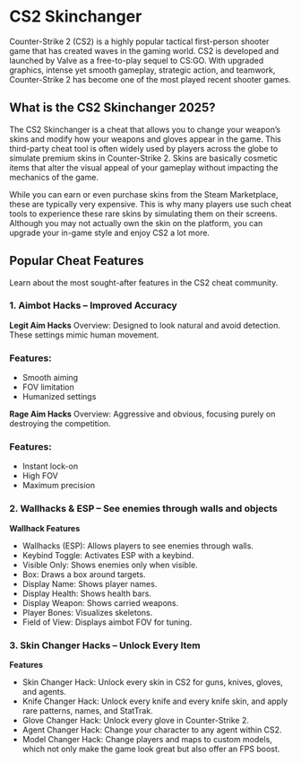 # CS2 Skinchanger 
Counter-Strike 2 (CS2) is a highly popular tactical first-person shooter game that has created waves in the gaming world. CS2 is developed and launched by Valve as a free-to-play sequel to CS:GO. With upgraded graphics, intense yet smooth gameplay, strategic action, and teamwork, Counter-Strike 2 has become one of the most played recent shooter games.

## What is the CS2 Skinchanger 2025?
The CS2 Skinchanger is a cheat that allows you to change your weapon’s skins and modify how your weapons and gloves appear in the game. This third-party cheat tool is often widely used by players across the globe to simulate premium skins in Counter-Strike 2. Skins are basically cosmetic items that alter the visual appeal of your gameplay without impacting the mechanics of the game.

While you can earn or even purchase skins from the Steam Marketplace, these are typically very expensive. This is why many players use such cheat tools to experience these rare skins by simulating them on their screens. Although you may not actually own the skin on the platform, you can upgrade your in-game style and enjoy CS2 a lot more.
## Popular Cheat Features
Learn about the most sought-after features in the CS2 cheat community.
### 1. Aimbot Hacks – Improved Accuracy

**Legit Aim Hacks**
Overview: Designed to look natural and avoid detection. These settings mimic human movement.

###  Features:
- Smooth aiming
- FOV limitation
- Humanized settings

**Rage Aim Hacks**
Overview: Aggressive and obvious, focusing purely on destroying the competition.
### Features:

- Instant lock-on
- High FOV
- Maximum precision
### 2. Wallhacks & ESP – See enemies through walls and objects
**Wallhack Features**
- Wallhacks (ESP): Allows players to see enemies through walls.
- Keybind Toggle: Activates ESP with a keybind.
- Visible Only: Shows enemies only when visible.
- Box: Draws a box around targets.
- Display Name: Shows player names.
- Display Health: Shows health bars.
- Display Weapon: Shows carried weapons.
- Player Bones: Visualizes skeletons.
- Field of View: Displays aimbot FOV for tuning.
### 3. Skin Changer Hacks – Unlock Every Item
**Features**
- Skin Changer Hack: Unlock every skin in CS2 for guns, knives, gloves, and agents.
- Knife Changer Hack: Unlock every knife and every knife skin, and apply rare patterns, names, and StatTrak.
- Glove Changer Hack: Unlock every glove in Counter-Strike 2.
- Agent Changer Hack: Change your character to any agent within CS2.
- Model Changer Hack: Change players and maps to custom models, which not only make the game look great but also offer an FPS boost.
